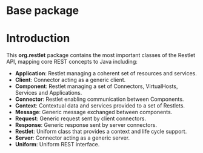 Base package
============

Introduction
============

This **org.restlet** package contains the most important classes of the Restlet API,
mapping core REST concepts to Java including:
 - **Application**: Restlet managing a coherent set of resources and services.
 - **Client**: Connector acting as a generic client.
 - **Component**: Restlet managing a set of Connectors, VirtualHosts, Services and Applications.
 - **Connector**: Restlet enabling communication between Components.
 - **Context**: Contextual data and services provided to a set of Restlets.
 - **Message**: Generic message exchanged between components.
 - **Request**: Generic request sent by client connectors.
 - **Response**: Generic response sent by server connectors.
 - **Restlet**: Uniform class that provides a context and life cycle support.
 - **Server**: Connector acting as a generic server.
 - **Uniform**: Uniform REST interface.
